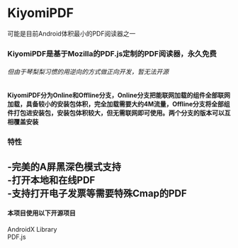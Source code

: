 # KiyomiPDF
可能是目前Android体积最小的PDF阅读器之一  

### KiyomiPDF是基于Mozilla的PDF.js定制的PDF阅读器，永久免费  
###### 但由于琴梨梨习惯的用逆向的方式做正向开发，暂无法开源  

#### KiyomiPDF分为Online和Offline分支，Online分支把能联网加载的组件全部联网加载，具备较小的安装包体积，完全加载需要大约4M流量，Offline分支将全部组件打包进安装包，安装包体积较大，但无需联网即可使用。两个分支的版本可以互相覆盖安装  

### 特性  
-完美的A屏黑深色模式支持  
-打开本地和在线PDF  
-支持打开电子发票等需要特殊Cmap的PDF  
-


#### 本项目使用以下开源项目  
AndroidX Library  
PDF.js  
